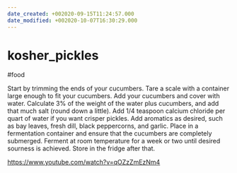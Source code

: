 ```yaml
---
date_created: +002020-09-15T11:24:57.000
date_modified: +002020-10-07T16:30:29.000
---
```


# kosher_pickles

#food

Start by trimming the ends of your cucumbers. Tare a scale with a container large enough to fit your cucumbers. Add your cucumbers and cover with water. Calculate 3% of the weight of the water plus cucumbers, and add that much salt (round down a little). Add 1/4 teaspoon calcium chloride per quart of water if you want crisper pickles. Add aromatics as desired, such as bay leaves, fresh dill, black peppercorns, and garlic. Place in a fermentation container and ensure that the cucumbers are completely submerged. Ferment at room temperature for a week or two until desired sourness is achieved. Store in the fridge after that.

https://www.youtube.com/watch?v=qOZzZmEzNm4
